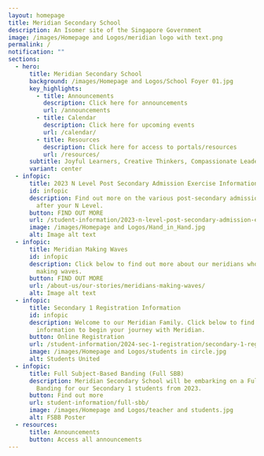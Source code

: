 ```yaml
---
layout: homepage
title: Meridian Secondary School
description: An Isomer site of the Singapore Government
image: /images/Homepage and Logos/meridian logo with text.png
permalink: /
notification: ""
sections:
  - hero:
      title: Meridian Secondary School
      background: /images/Homepage and Logos/School Foyer 01.jpg
      key_highlights:
        - title: Announcements
          description: Click here for announcements
          url: /announcements
        - title: Calendar
          description: Click here for upcoming events
          url: /calendar/
        - title: Resources
          description: Click here for access to portals/resources
          url: /resources/
      subtitle: Joyful Learners, Creative Thinkers, Compassionate Leaders
      variant: center
  - infopic:
      title: 2023 N Level Post Secondary Admission Exercise Information
      id: infopic
      description: Find out more on the various post-secondary admission exercise
        after your N Level.
      button: FIND OUT MORE
      url: /student-information/2023-n-level-post-secondary-admission-exercises-and-key-information/
      image: /images/Homepage and Logos/Hand_in_Hand.jpg
      alt: Image alt text
  - infopic:
      title: Meridian Making Waves
      id: infopic
      description: Click below to find out more about our meridians who have been
        making waves.
      button: FIND OUT MORE
      url: /about-us/our-stories/meridians-making-waves/
      alt: Image alt text
  - infopic:
      title: Secondary 1 Registration Information
      id: infopic
      description: Welcome to our Meridian Family. Click below to find relevant
        information to begin your journey with Meridian.
      button: Online Registration
      url: /student-information/2024-sec-1-registration/secondary-1-registration/
      image: /images/Homepage and Logos/students in circle.jpg
      alt: Students United
  - infopic:
      title: Full Subject-Based Banding (Full SBB)
      description: Meridian Secondary School will be embarking on a Full Subject-Based
        Banding for our Secondary 1 students from 2023.
      button: Find out more
      url: student-information/full-sbb/
      image: /images/Homepage and Logos/teacher and students.jpg
      alt: FSBB Poster
  - resources:
      title: Announcements
      button: Access all announcements
---
```

